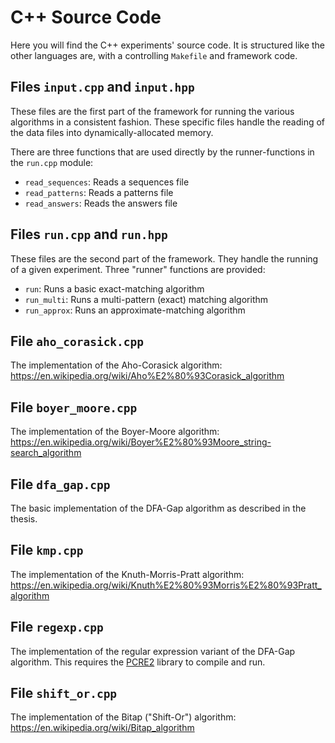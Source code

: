 # C++ Source Code

Here you will find the C++ experiments' source code. It is structured like the
other languages are, with a controlling `Makefile` and framework code.

## Files `input.cpp` and `input.hpp`

These files are the first part of the framework for running the various
algorithms in a consistent fashion. These specific files handle the reading of
the data files into dynamically-allocated memory.

There are three functions that are used directly by the runner-functions in the
`run.cpp` module:

* `read_sequences`: Reads a sequences file
* `read_patterns`: Reads a patterns file
* `read_answers`: Reads the answers file

## Files `run.cpp` and `run.hpp`

These files are the second part of the framework. They handle the running of a
given experiment. Three "runner" functions are provided:

* `run`: Runs a basic exact-matching algorithm
* `run_multi`: Runs a multi-pattern (exact) matching algorithm
* `run_approx`: Runs an approximate-matching algorithm

## File `aho_corasick.cpp`

The implementation of the Aho-Corasick algorithm:
<https://en.wikipedia.org/wiki/Aho%E2%80%93Corasick_algorithm>

## File `boyer_moore.cpp`

The implementation of the Boyer-Moore algorithm:
<https://en.wikipedia.org/wiki/Boyer%E2%80%93Moore_string-search_algorithm>

## File `dfa_gap.cpp`

The basic implementation of the DFA-Gap algorithm as described in the thesis.

## File `kmp.cpp`

The implementation of the Knuth-Morris-Pratt algorithm:
<https://en.wikipedia.org/wiki/Knuth%E2%80%93Morris%E2%80%93Pratt_algorithm>

## File `regexp.cpp`

The implementation of the regular expression variant of the DFA-Gap algorithm.
This requires the [PCRE2](https://www.pcre.org/) library to compile and run.

## File `shift_or.cpp`

The implementation of the Bitap ("Shift-Or") algorithm:
<https://en.wikipedia.org/wiki/Bitap_algorithm>
